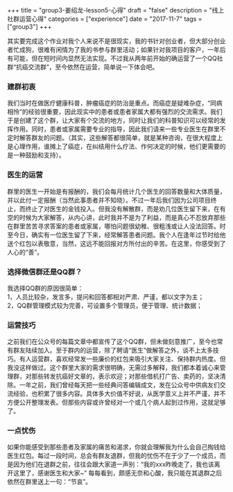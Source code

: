 +++
title = "group3-姜绍龙-lesson5-心得"
draft = "false"
description = "线上社群运营心得"
categories = ["experience"]
date = "2017-11-7"
tags =["group3"]
+++

其实要完成这个作业对我个人来说不是很现实，我的书针对创业者，但大部分创业者忙成狗，很难有闲情为了我的书参与群里活动；如果针对我项目的客户，一年后有可能，但在短时间内显然无法实现。不过我从两年前开始的确运营了一个QQ社群“抗癌交流群”，至今依然在运营，简单说一下体会吧。<br>

### 建群初衷
我们当时在做医疗健康科普，肿瘤癌症的防治是重点。而癌症是疑难杂症，“同病相怜”的经验很重要，因此现实中的患者或患者家属大都有强烈的交流需求。我们于是创建了这个群，让大家有个交流的地方，同时让我们的科普知识可以经常的发挥作用。同时，患者或家属需要专业的指导，因此我们请来一些专业医生在群里不定时解答群友的问题。（其实，这些解答都很简单，就是某种咨询，在很大程度上是心理作用，谁摊上了癌症，在纠结用什么疗法、作何决定的时候，他们更需要的是一种鼓励和支持）。<br>

### 医生的运营
群里的医生一开始是有报酬的，我们会每月统计几个医生的回答数量和大体质量，并以此付一定报酬（当然此事患者并不知晓）。不过一年后我们因为公司项目终止，而终止了对医生的金钱投入。但我没有解散群，而是劝几位医生留下来，在有空的时候为大家解答，从内心讲，此时我并不是为了利益，而是真心不忍放弃那些在群里苦苦寻求答案的患者或家属，哪怕问题很幼稚、很粗浅或让人没法回答。时至今日，确实有一位医生留了下来，经常解答患者问题。我个人在逢年过节时给他送个红包以表敬意，当然，这远不能回报对方所付出的辛苦。在这里，你感受到了人心的“善”。<br>

### 选择微信群还是QQ群？
我选择QQ群的原因很简单：<br>
1，人员比较杂，发言多，提问和回答都相对严肃、严谨，都以文字为主；<br>
2，QQ群管理模式较为完善，可设置多个管理员，便于管理、统计数据；<br>

### 运营技巧
之前我们在公众号的每篇文章中都宣传了这个QQ群，但未做刻意推广，至今也常有群友陆续加入。至于群内的运营，除了聘请“医生”做解答之外，谈不上太多技巧。有人运营群，喜欢经常发一些廉价的红包来吸引大家关注、保持群内热度。但我没这样做过。这个群里大家的需求很明确，无需过多解释，我们都本着诚心来管理群，对那些转发抗癌好文章的，表示欢迎；对那些借机打广告、卖药的，坚决清除。一年之前，我们曾经每天把一些经典问答编辑成文，发在公众号中供病友们交流经验，也积累了很多内容。具体多大价值不好说，从医学意义上并不严谨，并不方便公开整理发表。但那些内容或许曾经对一个或几个病人起到过作用，这就足够了。<br>

### 一点忧伤
如果你能感受到那些患者及家属的痛苦和渴求，你就会理解我为什么会自己掏钱给医生红包。每过一段时间，总会有群友退群，但我的忧伤不在于少了一个成员，而是因为他们在退群之前，往往会跟大家道一声别：“我的xxx昨晚走了，我也该离开这里了，感谢医生和大家~” 每每看到，颇感无奈和心酸，我只能在其退群之后依然在群里送上一句：“节哀”。<br>

